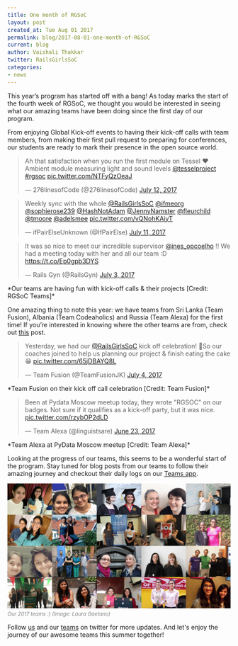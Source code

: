 ```yaml
---
title: One month of RGSoC
layout: post
created_at: Tue Aug 01 2017
permalink: blog/2017-08-01-one-month-of-RGSoC
current: blog
author: Vaishali Thakkar
twitter: RailsGirlsSoC
categories:
- news
---
```


This year’s program has started off with a bang! As today marks the start of the fourth week of RGSoC, we thought you would be interested in seeing what our amazing teams have been doing since the first day of our program.

From enjoying Global Kick-off events to having their kick-off calls with team members, from making their first pull request to preparing for conferences, our students are ready to mark their presence in the open source world.

<blockquote class="twitter-tweet" data-lang="en"><p lang="en" dir="ltr">Ah that satisfaction when you run the first module on Tessel ❤️ Ambient module measuring light and sound levels <a href="https://twitter.com/tesselproject">@tesselproject</a> <a href="https://twitter.com/hashtag/rgsoc?src=hash">#rgsoc</a> <a href="https://t.co/NTFyQzOeaJ">pic.twitter.com/NTFyQzOeaJ</a></p>&mdash; 276linesofCode (@276linesofCode) <a href="https://twitter.com/276linesofCode/status/885099913998217222">July 12, 2017</a></blockquote>
<script async src="//platform.twitter.com/widgets.js" charset="utf-8"></script>

<blockquote class="twitter-tweet" data-lang="en"><p lang="en" dir="ltr">Weekly sync with the whole <a href="https://twitter.com/RailsGirlsSoC">@RailsGirlsSoC</a> <a href="https://twitter.com/ifmeorg">@ifmeorg</a> <a href="https://twitter.com/sophierose239">@sophierose239</a> <a href="https://twitter.com/HashNotAdam">@HashNotAdam</a> <a href="https://twitter.com/JennyNamster">@JennyNamster</a> <a href="https://twitter.com/fleurchild">@fleurchild</a> <a href="https://twitter.com/tmoore">@tmoore</a> <a href="https://twitter.com/adelsmee">@adelsmee</a> <a href="https://t.co/vQNohKAiyT">pic.twitter.com/vQNohKAiyT</a></p>&mdash; ifPairElseUnknown (@IfPairElse) <a href="https://twitter.com/IfPairElse/status/884596784349065217">July 11, 2017</a></blockquote>
<script async src="//platform.twitter.com/widgets.js" charset="utf-8"></script>

<blockquote class="twitter-tweet" data-lang="en"><p lang="en" dir="ltr">It was so nice to meet our incredible supervisor <a href="https://twitter.com/ines_opcoelho">@ines_opcoelho</a> !! We had a meeting today with her and all our team :D <a href="https://t.co/Ep0gpb3DYS">https://t.co/Ep0gpb3DYS</a></p>&mdash; Rails Gyn (@RailsGyn) <a href="https://twitter.com/RailsGyn/status/882023345478414336">July 3, 2017</a></blockquote>
<script async src="//platform.twitter.com/widgets.js" charset="utf-8"></script>
*Our teams are having fun with kick-off calls & their projects [Credit: RGSoC Teams]*

One amazing thing to note this year: we have teams from Sri Lanka (Team Fusion), Albania (Team Codeaholics) and Russia (Team Alexa) for the first time! If you’re interested in knowing where the other teams are from, check out [this](https://railsgirlssummerofcode.org/blog/2017-05-22-teams-2017) post. 

<blockquote class="twitter-tweet" data-lang="en"><p lang="en" dir="ltr">Yesterday, we had our <a href="https://twitter.com/RailsGirlsSoC">@RailsGirlsSoC</a> kick off celebration! 🎉So our coaches joined to help us planning our project &amp; finish eating the cake 😁 <a href="https://t.co/65jDBAYQ8L">pic.twitter.com/65jDBAYQ8L</a></p>&mdash; Team Fusion (@TeamFusionJK) <a href="https://twitter.com/TeamFusionJK/status/882101855861460992">July 4, 2017</a></blockquote>
<script async src="//platform.twitter.com/widgets.js" charset="utf-8"></script>
*Team Fusion on their kick off call celebration [Credit: Team Fusion]*

<blockquote class="twitter-tweet" data-lang="en"><p lang="en" dir="ltr">Been at Pydata Moscow meetup today, they wrote &quot;RGSOC&quot; on our badges. Not sure if it qualifies as a kick-off party, but it was nice. <a href="https://t.co/rzybOP2dLD">pic.twitter.com/rzybOP2dLD</a></p>&mdash; Team Alexa (@linguistsare) <a href="https://twitter.com/linguistsare/status/878379842697285632">June 23, 2017</a></blockquote>
<script async src="//platform.twitter.com/widgets.js" charset="utf-8"></script>
*Team Alexa at PyData Moscow meetup [Credit: Team Alexa]*

Looking at the progress of our teams, this seems to be a wonderful start of the program. Stay tuned for blog posts from our teams to follow their amazing journey and checkout their daily logs on our [Teams app](https://teams.railsgirlssummerofcode.org/).

![A month of RGSoC!](/img/blog/2017/2017-rgsoc-team_collage.jpg)<font color="grey"><small><i>Our 2017 teams :) (Image: Laura Gaetano)</i></small></font>

Follow [us](https://twitter.com/RailsGirlsSoC) and our [teams](https://twitter.com/RailsGirlsSoC/lists/rgsoc-2017-teams) on twitter for more updates. And let's enjoy the journey of our awesome teams this summer together!

